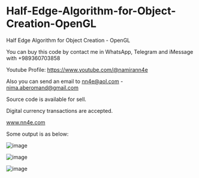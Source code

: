 # Half-Edge-Algorithm-for-Object-Creation-OpenGL
Half Edge Algorithm for Object Creation - OpenGL

You can buy this code by contact me in WhatsApp, Telegram and iMessage with +989360703858

Youtube Profile: https://www.youtube.com/@namirann4e

Also you can send an email to nn4e@aol.com - nima.aberomand@gmail.com

Source code is available for sell.

Digital currency transactions are accepted.

www.nn4e.com

Some output is as below:

![image](https://github.com/user-attachments/assets/e6204d53-3209-424a-a899-f56a0f35bb44)

![image](https://github.com/user-attachments/assets/3b36943e-582a-4a07-8c37-dc3939b6789c)

![image](https://github.com/user-attachments/assets/2de72013-2cfa-4335-a569-63676e50398e)
